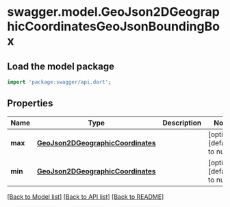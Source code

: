 # swagger.model.GeoJson2DGeographicCoordinatesGeoJsonBoundingBox

## Load the model package
```dart
import 'package:swagger/api.dart';
```

## Properties
Name | Type | Description | Notes
------------ | ------------- | ------------- | -------------
**max** | [**GeoJson2DGeographicCoordinates**](GeoJson2DGeographicCoordinates.md) |  | [optional] [default to null]
**min** | [**GeoJson2DGeographicCoordinates**](GeoJson2DGeographicCoordinates.md) |  | [optional] [default to null]

[[Back to Model list]](../README.md#documentation-for-models) [[Back to API list]](../README.md#documentation-for-api-endpoints) [[Back to README]](../README.md)

